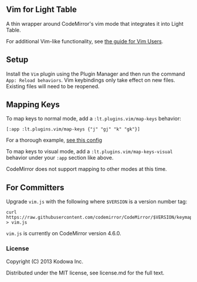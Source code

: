 ## Vim for Light Table

A thin wrapper around CodeMirror's vim mode that integrates it into Light Table.

For additional Vim-like functionality, see [the guide for Vim Users](https://github.com/LightTable/LightTable/wiki/For-Vim-Users).

## Setup

Install the `Vim` plugin using the Plugin Manager and then run the command `App: Reload behaviors`.
Vim keybindings only take effect on new files. Existing files will need to be reopened.

## Mapping Keys

To map keys to normal mode, add a `:lt.plugins.vim/map-keys` behavior:

```clojurescript
[:app :lt.plugins.vim/map-keys {"j" "gj" "k" "gk"}]
```

For a thorough example, [see this config](https://github.com/cldwalker/ltfiles/blob/bf5ce36188219622796b794f7dcf7be4d255dd36/settings/user.behaviors#L9-L120)

To map keys to visual mode, add a `:lt.plugins.vim/map-keys-visual` behavior under your `:app` section like above.

CodeMirror does not support mapping to other modes at this time.


## For Committers

Upgrade `vim.js` with the following where `$VERSION` is a version number tag:

    curl https://raw.githubusercontent.com/codemirror/CodeMirror/$VERSION/keymap/vim.js > vim.js

`vim.js` is currently on CodeMirror version 4.6.0.

### License

Copyright (C) 2013 Kodowa Inc.

Distributed under the MIT license, see license.md for the full text.
